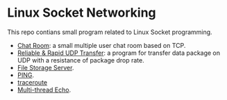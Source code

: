 Linux Socket Networking
=======================

This repo contians small program related to Linux Socket programming.

* [Chat Room](./chat-room/): a small multiple user chat room based on TCP.
* [Reliable &amp; Rapid UDP Transfer](./reliable-rapid-udp-transfer/): a program for transfer data package on UDP with a resistance of package drop rate.
* [File Storage Server](./file-storage-server/).
* [PING](./ping/).
* [traceroute](./traceroute/)
* [Multi-thread Echo](./multi-thread-echo/).